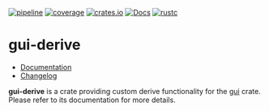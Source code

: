[![pipeline](https://github.com/d-e-s-o/gui/actions/workflows/ci.yml/badge.svg?branch=main)](https://github.com/d-e-s-o/gui/actions/workflows/ci.yml)
[![coverage](https://codecov.io/gh/d-e-s-o/gui/branch/main/graph/badge.svg)](https://codecov.io/gh/d-e-s-o/gui)
[![crates.io](https://img.shields.io/crates/v/gui-derive.svg)](https://crates.io/crates/gui-derive)
[![Docs](https://docs.rs/gui-derive/badge.svg)](https://docs.rs/gui-derive)
[![rustc](https://img.shields.io/badge/rustc-1.49+-blue.svg)](https://blog.rust-lang.org/2020/12/31/Rust-1.49.0.html)

gui-derive
==========

- [Documentation][docs-rs]
- [Changelog](CHANGELOG.md)

**gui-derive** is a crate providing custom derive functionality for the
[gui][gui] crate. Please refer to its documentation for more details.

[docs-rs]: https://docs.rs/crate/gui-derive
[gui]: https://crates.io/crates/gui
